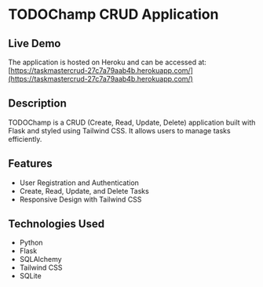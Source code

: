 # TODOChamp CRUD Application

## Live Demo
The application is hosted on Heroku and can be accessed at:
[https://taskmastercrud-27c7a79aab4b.herokuapp.com/](https://taskmastercrud-27c7a79aab4b.herokuapp.com/)

## Description
TODOChamp is a CRUD (Create, Read, Update, Delete) application built with Flask and styled using Tailwind CSS. It allows users to manage tasks efficiently.

## Features
- User Registration and Authentication
- Create, Read, Update, and Delete Tasks
- Responsive Design with Tailwind CSS

## Technologies Used
- Python
- Flask
- SQLAlchemy
- Tailwind CSS
- SQLite


